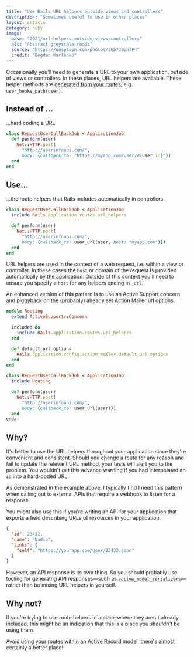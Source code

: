 ```yaml
---
title: "Use Rails URL helpers outside views and controllers"
description: "Sometimes useful to use in other places"
layout: article
category: ruby
image:
  base: "2021/url-helpers-outside-views-controllers"
  alt: "Abstract greyscale roads"
  source: "https://unsplash.com/photos/36b7JBzhfF4"
  credit: "Bogdan Karlenko"
---
```


Occasionally you'll need to generate a URL to your own application, outside of views or controllers. In these places, URL helpers are available. These helper methods are [generated from your routes](https://guides.rubyonrails.org/routing.html#path-and-url-helpers), e.g. `user_books_path(user)`.


## Instead of ...

...hard coding a URL:

```ruby
class RequestUserCallBackJob < ApplicationJob
  def perform(user)
    Net::HTTP.post(
      "http://userinfoapi.com/",
      body: {callback_to: "https://myapp.com/user/#{user.id}"})
  end
end
```


## Use...

...the route helpers that Rails includes automatically in controllers.

```ruby
class RequestUserCallBackJob < ApplicationJob
  include Rails.application.routes.url_helpers

  def perform(user)
    Net::HTTP.post(
      "http://userinfoapi.com/",
      body: {callback_to: user_url(user, host: "myapp.com")})
  end
end
```

URL helpers are used in the context of a web request, i.e. within a view or controller. In these cases the `host` or domain of the request is provided automatically by the application. Outside of this context you'll need to ensure you specify a `host` for any helpers ending in `_url`.

An enhanced version of this pattern is to use an Active Support concern and piggyback on the (probably) already set Action Mailer url options.

```ruby
module Routing
  extend ActiveSupport::Concern

  included do
    include Rails.application.routes.url_helpers
  end

  def default_url_options
    Rails.application.config.action_mailer.default_url_options
  end
end

class RequestUserCallBackJob < ApplicationJob
  include Routing

  def perform(user)
    Net::HTTP.post(
      "http://userinfoapi.com/",
      body: {callback_to: user_url(user)})
  end
enda
```


## Why?

It's better to use the URL helpers throughout your application since they're convenient and consistent. Should you change a route for any reason and fail to update the relevant URL method, your tests will alert you to the problem. You wouldn't get this advance warning if you had interpolated an `id` into a hard-coded URL.

As demonstrated in the example above, I typically find I need this pattern when calling out to external APIs that require a webhook to listen for a response.

You might also use this if you're writing an API for your application that exports a field describing URLs of resources in your application.

```json
{
  "id": 23432,
  "name": "Nadia",
  "links": {
    "self": "https://yourapp.com/user/23432.json"
  }
}
```

However, an API response is its own thing. So you should probably use tooling for generatng API responses—such as [`active_model_serializers`](https://github.com/rails-api/active_model_serializers)—rather than be mixing URL helpers in yourself.


## Why not?

If you're trying to use route helpers in a place where they aren't already included, this might be an indication that this is a place you _shouldn't_ be using them.

Avoid using your routes within an Active Record model, there's almost certainly a better place!
